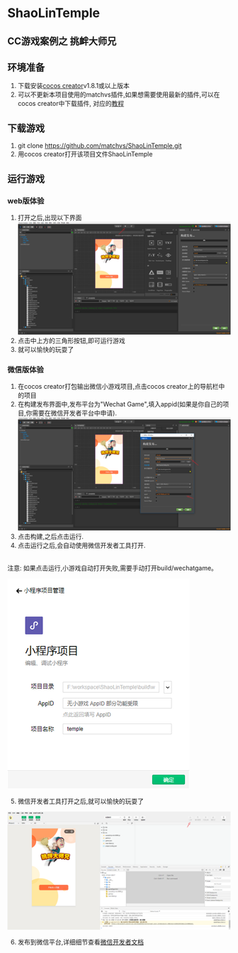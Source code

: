 # ShaoLinTemple

## CC游戏案例之 挑衅大师兄

## 环境准备

1. 下载安装[cocos creator](http://www.cocos.com/download)v1.8.1或以上版本
2. 可以不更新本项目使用的matchvs插件,如果想需要使用最新的插件,可以在cocos creator中下载插件,
对应的[教程](http://www.matchvs.com/service?page=creatorStart)

## 下载游戏

1. git clone https://github.com/matchvs/ShaoLinTemple.git
2. 用cocos creator打开该项目文件ShaoLinTemple

## 运行游戏

###  web版体验

1. 打开之后,出现以下界面
![snipaste20180716_171554.png](./screenshots/snipaste20180716_171554.png)
2. 点击中上方的三角形按钮,即可运行游戏
3. 就可以愉快的玩耍了 

###  微信版体验

1. 在cocos creator打包输出微信小游戏项目,点击cocos creator上的导航栏中的项目
2. 在构建发布界面中,发布平台为"Wechat Game",填入appid(如果是你自己的项目,你需要在微信开发者平台中申请).
![snipaste20180716_171816.png](./screenshots/snipaste20180716_171816.png)
3. 点击构建,之后点击运行.
4. 点击运行之后,会自动使用微信开发者工具打开.
<br>
注意: 如果点击运行,小游戏自动打开失败,需要手动打开build/wechatgame。

![snipaste20180716_172421.png](./screenshots/snipaste20180716_172421.png)

5. 微信开发者工具打开之后,就可以愉快的玩耍了 

![snipaste20180716_172602.png](./screenshots/snipaste20180716_172602.png)

6. 发布到微信平台,详细细节查看[微信开发者文档](https://developers.weixin.qq.com/minigame/dev/index.html)